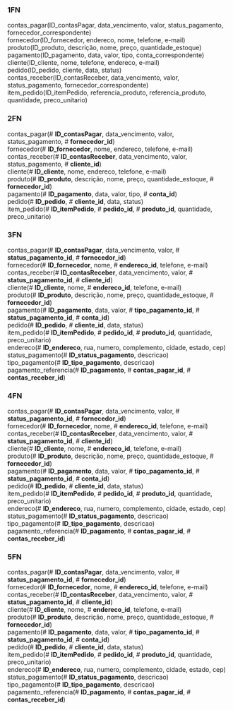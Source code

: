 ### 1FN

contas_pagar(ID_contasPagar, data_vencimento, valor, status_pagamento, fornecedor_correspondente)<br>
fornecedor(ID_fornecedor, endereco, nome, telefone, e-mail)<br>
produto(ID_produto, descrição, nome, preço, quantidade_estoque)<br>
pagamento(ID_pagamento, data, valor, tipo, conta_correspondente)<br>
cliente(ID_cliente, nome, telefone, endereco, e-mail)<br>
pedido(ID_pedido, cliente, data, status)<br>
contas_receber(ID_contasReceber, data_vencimento, valor, status_pagamento, fornecedor_correspondente)<br>
item_pedido(ID_itemPedido, referencia_produto, referencia_produto, quantidade, preco_unitario)<br>

### 2FN

contas_pagar(# __ID_contasPagar__, data_vencimento, valor, status_pagamento, # __fornecedor_id__)<br>
fornecedor(# __ID_fornecedor__, nome, endereco, telefone, e-mail)<br>
contas_receber(# __ID_contasReceber__, data_vencimento, valor, status_pagamento, # __cliente_id__)<br>
cliente(# __ID_cliente__, nome, endereco, telefone, e-mail)<br>
produto(# __ID_produto__, descrição, nome, preço, quantidade_estoque, # __fornecedor_id__)<br>
pagamento(# __ID_pagamento__, data, valor, tipo, # __conta_id__)<br>
pedido(# __ID_pedido__, # __cliente_id__, data, status)<br>
item_pedido(# __ID_itemPedido__, # __pedido_id__, # __produto_id__, quantidade, preco_unitario)<br>

### 3FN

contas_pagar(# __ID_contasPagar__, data_vencimento, valor, # __status_pagamento_id__, # __fornecedor_id__)<br>
fornecedor(# __ID_fornecedor__, nome, # __endereco_id__, telefone, e-mail)<br>
contas_receber(# __ID_contasReceber__, data_vencimento, valor, # __status_pagamento_id__, # __cliente_id__)<br>
cliente(# __ID_cliente__, nome, # __endereco_id__, telefone, e-mail)<br>
produto(# __ID_produto__, descrição, nome, preço, quantidade_estoque, # __fornecedor_id__)<br>
pagamento(# __ID_pagamento__, data, valor, # __tipo_pagamento_id__, # __status_pagamento_id__, # __conta_id__)<br>
pedido(# __ID_pedido__, # __cliente_id__, data, status)<br>
item_pedido(# __ID_itemPedido__, # __pedido_id__, # __produto_id__, quantidade, preco_unitario)<br>
endereco(# __ID_endereco__, rua, numero, complemento, cidade, estado, cep)<br>
status_pagamento(# __ID_status_pagamento__, descricao)<br>
tipo_pagamento(# __ID_tipo_pagamento__, descricao)<br>
pagamento_referencia(# __ID_pagamento__, # __contas_pagar_id__, # __contas_receber_id__)<br>

### 4FN

contas_pagar(# __ID_contasPagar__, data_vencimento, valor, # __status_pagamento_id__, # __fornecedor_id__)<br>
fornecedor(# __ID_fornecedor__, nome, # __endereco_id__, telefone, e-mail)<br>
contas_receber(# __ID_contasReceber__, data_vencimento, valor, # __status_pagamento_id__, # __cliente_id__)<br>
cliente(# __ID_cliente__, nome, # __endereco_id__, telefone, e-mail)<br>
produto(# __ID_produto__, descrição, nome, preço, quantidade_estoque, # __fornecedor_id__)<br>
pagamento(# __ID_pagamento__, data, valor, # __tipo_pagamento_id__, # __status_pagamento_id__, # __conta_id__)<br>
pedido(# __ID_pedido__, # __cliente_id__, data, status)<br>
item_pedido(# __ID_itemPedido__, # __pedido_id__, # __produto_id__, quantidade, preco_unitario)<br>
endereco(# __ID_endereco__, rua, numero, complemento, cidade, estado, cep)<br>
status_pagamento(# __ID_status_pagamento__, descricao)<br>
tipo_pagamento(# __ID_tipo_pagamento__, descricao)<br>
pagamento_referencia(# __ID_pagamento__, # __contas_pagar_id__, # __contas_receber_id__)<br>


### 5FN

contas_pagar(# __ID_contasPagar__, data_vencimento, valor, # __status_pagamento_id__, # __fornecedor_id__)<br>
fornecedor(# __ID_fornecedor__, nome, # __endereco_id__, telefone, e-mail)<br>
contas_receber(# __ID_contasReceber__, data_vencimento, valor, # __status_pagamento_id__, # __cliente_id__)<br>
cliente(# __ID_cliente__, nome, # __endereco_id__, telefone, e-mail)<br>
produto(# __ID_produto__, descrição, nome, preço, quantidade_estoque, # __fornecedor_id__)<br>
pagamento(# __ID_pagamento__, data, valor, # __tipo_pagamento_id__, # __status_pagamento_id__, # __conta_id__)<br>
pedido(# __ID_pedido__, # __cliente_id__, data, status)<br>
item_pedido(# __ID_itemPedido__, # __pedido_id__, # __produto_id__, quantidade, preco_unitario)<br>
endereco(# __ID_endereco__, rua, numero, complemento, cidade, estado, cep)<br>
status_pagamento(# __ID_status_pagamento__, descricao)<br>
tipo_pagamento(# __ID_tipo_pagamento__, descricao)<br>
pagamento_referencia(# __ID_pagamento__, # __contas_pagar_id__, # __contas_receber_id__)<br>
